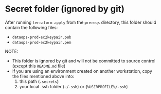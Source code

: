 # Secret folder (ignored by git)

After running `terraform apply` from the `prereqs` directory, this folder should contain the following files:

- `dataops-prod-ec2keypair.pub`
- `dataops-prod-ec2keypair.pem`

NOTE:

- This folder is ignored by git and will not be committed to source control (except this `README.md` file)
- If you are using an environment created on another workstation, copy the files mentioned above into:
  1. this path (`.secrets`)
  2. your local .ssh folder (`~/.ssh`) or (`%USERPROFILE%/.ssh`)
